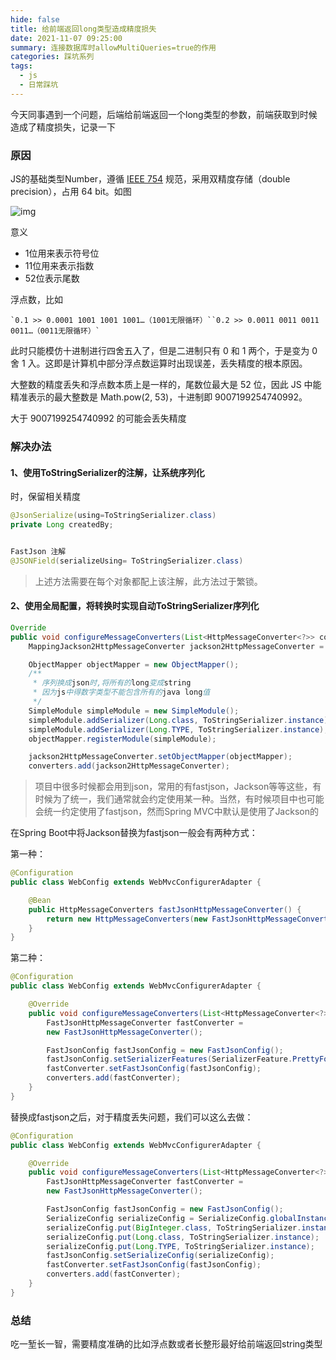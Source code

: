 ```yaml
---
hide: false
title: 给前端返回long类型造成精度损失
date: 2021-11-07 09:25:00
summary: 连接数据库时allowMultiQueries=true的作用
categories: 踩坑系列
tags:
  - js
  - 日常踩坑
---
```

今天同事遇到一个问题，后端给前端返回一个long类型的参数，前端获取到时候造成了精度损失，记录一下
<!-- more -->

### 原因

JS的基础类型Number，遵循 [IEEE 754](https://en.wikipedia.org/wiki/IEEE_floating_point) 规范，采用双精度存储（double precision），占用 64 bit。如图

![img](https://images2015.cnblogs.com/blog/114013/201511/114013-20151106171603555-975142832.png)

意义

- 1位用来表示符号位
- 11位用来表示指数
- 52位表示尾数

 

浮点数，比如

```
`0.1 >> 0.0001 1001 1001 1001…（1001无限循环）``0.2 >> 0.0011 0011 0011 0011…（0011无限循环）`
```

此时只能模仿十进制进行四舍五入了，但是二进制只有 0 和 1 两个，于是变为 0 舍 1 入。这即是计算机中部分浮点数运算时出现误差，丢失精度的根本原因。

大整数的精度丢失和浮点数本质上是一样的，尾数位最大是 52 位，因此 JS 中能精准表示的最大整数是 Math.pow(2, 53)，十进制即 9007199254740992。

大于 9007199254740992 的可能会丢失精度

### 解决办法

#### 1、使用ToStringSerializer的注解，让系统序列化

时，保留相关精度

```java
@JsonSerialize(using=ToStringSerializer.class)
private Long createdBy;


FastJson 注解
@JSONField(serializeUsing= ToStringSerializer.class)
```

> 上述方法需要在每个对象都配上该注解，此方法过于繁锁。

#### 2、使用全局配置，将转换时实现自动ToStringSerializer序列化

```java
Override
public void configureMessageConverters(List<HttpMessageConverter<?>> converters) {
    MappingJackson2HttpMessageConverter jackson2HttpMessageConverter = new MappingJackson2HttpMessageConverter();

    ObjectMapper objectMapper = new ObjectMapper();
    /**
     * 序列换成json时,将所有的long变成string
     * 因为js中得数字类型不能包含所有的java long值
     */
    SimpleModule simpleModule = new SimpleModule();
    simpleModule.addSerializer(Long.class, ToStringSerializer.instance);
    simpleModule.addSerializer(Long.TYPE, ToStringSerializer.instance);
    objectMapper.registerModule(simpleModule);

    jackson2HttpMessageConverter.setObjectMapper(objectMapper);
    converters.add(jackson2HttpMessageConverter);
```

> 项目中很多时候都会用到json，常用的有fastjson，Jackson等等这些，有时候为了统一，我们通常就会约定使用某一种。当然，有时候项目中也可能会统一约定使用了fastjson，然而Spring MVC中默认是使用了Jackson的

在Spring Boot中将Jackson替换为fastjson一般会有两种方式：

第一种：

```java
@Configuration
public class WebConfig extends WebMvcConfigurerAdapter {

    @Bean
    public HttpMessageConverters fastJsonHttpMessageConverter() {
        return new HttpMessageConverters(new FastJsonHttpMessageConverter());
    }
}
```

第二种：

```java
@Configuration
public class WebConfig extends WebMvcConfigurerAdapter {

    @Override
    public void configureMessageConverters(List<HttpMessageConverter<?>> converters) {
        FastJsonHttpMessageConverter fastConverter = 
        new FastJsonHttpMessageConverter();

        FastJsonConfig fastJsonConfig = new FastJsonConfig();
        fastJsonConfig.setSerializerFeatures(SerializerFeature.PrettyFormat);
        fastConverter.setFastJsonConfig(fastJsonConfig);
        converters.add(fastConverter);
    }
}
```

替换成fastjson之后，对于精度丢失问题，我们可以这么去做：

```java
@Configuration
public class WebConfig extends WebMvcConfigurerAdapter {

    @Override
    public void configureMessageConverters(List<HttpMessageConverter<?>> converters) {
        FastJsonHttpMessageConverter fastConverter = 
        new FastJsonHttpMessageConverter();

        FastJsonConfig fastJsonConfig = new FastJsonConfig();
        SerializeConfig serializeConfig = SerializeConfig.globalInstance;
        serializeConfig.put(BigInteger.class, ToStringSerializer.instance);
        serializeConfig.put(Long.class, ToStringSerializer.instance);
        serializeConfig.put(Long.TYPE, ToStringSerializer.instance);
        fastJsonConfig.setSerializeConfig(serializeConfig);
        fastConverter.setFastJsonConfig(fastJsonConfig);
        converters.add(fastConverter);
    }
}
```

### 总结

吃一堑长一智，需要精度准确的比如浮点数或者长整形最好给前端返回string类型
